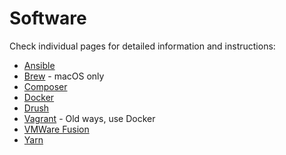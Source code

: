 # Software

Check individual pages for detailed information and instructions:

- [Ansible](ansible.md)
- [Brew](brew.md) - macOS only
- [Composer](composer.md)
- [Docker](docker.md)
- [Drush](drush.md)
- [Vagrant](vagrant.md) - Old ways, use Docker
- [VMWare Fusion](vmware_fusion.md)
- [Yarn](yarn.md)
